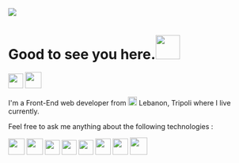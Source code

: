 <img src = "https://lh3.googleusercontent.com/yNi8ke5QOgrjutz1QkX8h6iRjPXDaDOMcJv9Ekzyp6xk-owhYX9RBpD7ptiz2b8ORsML9XGwdS6K9GR75wduSH0aoeMh0w_56t0a9274vRyGO52qoqOXDaow1z-lKJ_rO2VfftTsGTHvGOYI7SzulxkQz2GcaEDwsBouWMLFpmdMzPdxmZbksPEaHagHtD5lKBBMlzqQIIfnrvP0VbtGtNi0lhUHglFO4qjFHNufT7GU9cdbeOdZJmA1ySb8bLniNEEHgAPMa8TZgYyj7cLQeD1mBJoQfWt0UFBIN6neaq3xJQzHSm99wPZkf1Ux8pKLA0rJX7pIIWcdUwYTDffFk6hNSW-toRnIgOlLiLh3DdEk_vNKYTzmVxO0YK_pdnDyCZZGepa4jJC7JXfOfXMpy1FjCy49ohlUYjkO_O4YS3ZvOI3_NwQCupRZLFKndBKlfvnoaRS0vpTHflRAooGGGmjYbMrIVASXk-krn5wBQd6YzmSzPTVMZxr4gYhPygIMSyldPMqCSyXM3hLGsKTSMVVvr6p2KOJ9xai_79ov6VjEIJLsTMnegG8liHt4wkJct-OchOTegSPsVbksZA3eEy9uk6LdZJXS8DoHoBJ7cRgQXshIBpsCxhjMD7K5hl9_sgxEx_LrOypD31RdgWa1Vw5KNRy7_Wyv-QQr2dBz3-DhFxbaF03c97LxrOd-J-3U9vaLltd8YihUPHd5aJWL8g=w1222-h687-no?authuser=0" >

# Good to see you here.<img src="https://i.pinimg.com/originals/d5/29/ed/d529edb7eb0e9faa294d8f621ff53918.gif" width="49"/> 
<a href="https://www.linkedin.com/in/hiba-abdel-karim/" title="linkedin"><img src="https://pics.freeicons.io/uploads/icons/png/545912701530099617-512.png" width="30" height="30"></a> <a href="https://codepen.io/harkibit" title="codepen"><img src="https://pics.freeicons.io/uploads/icons/png/4672731991530099609-512.png" width="33" height="33"></a>

I'm a Front-End web developer from <img src="https://pics.freeicons.io/uploads/icons/png/11587799771536064887-512.png" width="18" height="18"> Lebanon, Tripoli where I live currently.



Feel free to ask me anything about the following technologies :

<img src="https://pics.freeicons.io/uploads/icons/png/20167174151551942641-512.png" width="33" height="33"> <img src="https://pics.freeicons.io/uploads/icons/png/21088442871540553614-512.png" width="33" height="33"> <img src="https://pics.freeicons.io/uploads/icons/png/21337745421536211768-512.png" width="30" height="30"> <img src="https://pics.freeicons.io/uploads/icons/png/14072054271548141949-512.png" width="30" height="30">  <img src="https://pics.freeicons.io/uploads/icons/png/6655067911551942823-512.png" width="30" height="30">  <img src="https://pics.freeicons.io/uploads/icons/png/19681752361536207300-512.png" width="31" height="33"> <img src="https://material-ui.com/static/logo.png" width="31" height="33"> <img src="https://pics.freeicons.io/uploads/icons/png/6714929121551953707-512.png" width="35" height="35">
